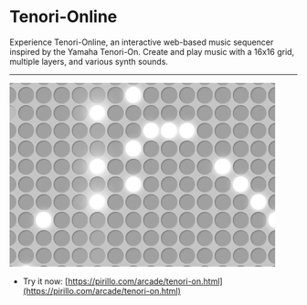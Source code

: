 # Tenori-Online

Experience Tenori-Online, an interactive web-based music sequencer inspired by the Yamaha Tenori-On. Create and play music with a 16x16 grid, multiple layers, and various synth sounds.

---

![Screenshot](https://raw.githubusercontent.com/ChrisPirillo/tenori-on/main/assets/screenshot.png)

* Try it now: [https://pirillo.com/arcade/tenori-on.html](https://pirillo.com/arcade/tenori-on.html)